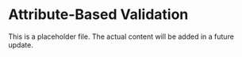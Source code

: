 # Attribute-Based Validation

This is a placeholder file. The actual content will be added in a future update.
